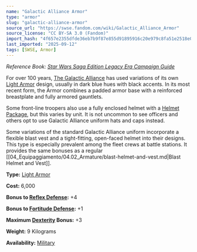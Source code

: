 ```yaml
---
name: "Galactic Alliance Armor"
type: "armor"
slug: "galactic-alliance-armor"
source_url: "https://swse.fandom.com/wiki/Galactic_Alliance_Armor"
source_license: "CC BY-SA 3.0 (Fandom)"
import_hash: "4f657e2355dfde36eb7b9f87e855d91895916c20e979c8fa51e2518e0a4beafc"
last_imported: "2025-09-12"
tags: [SWSE, Armor]
---
```

*Reference Book:* *[Star Wars Saga Edition Legacy Era Campaign Guide](https://swse.fandom.com/wiki/Star_Wars_Saga_Edition_Legacy_Era_Campaign_Guide)*

For over 100 years, [The Galactic Alliance](https://swse.fandom.com/wiki/The_Galactic_Alliance) has used variations of its own [Light Armor](https://swse.fandom.com/wiki/Light_Armor) design, usually in dark blue hues with black accents. In its most recent form, the Armor combines a padded armor base with a reinforced breastplate and fully armored gauntlets.

Some front-line troopers also use a fully enclosed helmet with a [Helmet Package](https://swse.fandom.com/wiki/Helmet_Package), but this varies by unit. It is not uncommon to see officers and others opt to use Galactic Alliance uniform hats and caps instead.

Some variations of the standard Galactic Alliance uniform incorporate a flexible blast vest and a tight-fitting, open-faced helmet into their designs. This type is especially prevalent among the fleet crews at battle stations. It provides the same bonuses as a regular [[04_Equipaggiamento/04.02_Armature/blast-helmet-and-vest.md|Blast Helmet and Vest]].

**Type:** [Light Armor](https://swse.fandom.com/wiki/Light_Armor)

**Cost:** 6,000

**Bonus to [Reflex Defense](https://swse.fandom.com/wiki/Reflex_Defense):** +4

**Bonus to [Fortitude Defense](https://swse.fandom.com/wiki/Fortitude_Defense):** +1

**Maximum [Dexterity](https://swse.fandom.com/wiki/Dexterity) Bonus:** +3

**Weight:** 9 Kilograms

**Availability:** [Military](https://swse.fandom.com/wiki/Military)